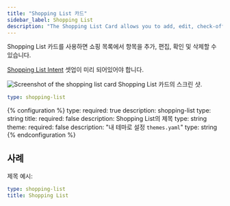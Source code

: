 ```yaml
---
title: "Shopping List 카드"
sidebar_label: Shopping List
description: "The Shopping List Card allows you to add, edit, check-off, and clear items from your shopping list"
---
```


Shopping List 카드를 사용하면 쇼핑 목록에서 항목을 추가, 편집, 확인 및 삭제할 수 있습니다.

[Shopping List Intent](/integrations/shopping_list/) 셋업이 미리 되어있어야 합니다. 

<p class='img'>
<img src='/images/lovelace/lovelace_shopping_list_card.gif' alt='Screenshot of the shopping list card'>
Shopping List 카드의 스크린 샷.
</p>

```yaml
type: shopping-list
```

{% configuration %}
type:
  required: true
  description: shopping-list
  type: string
title:
  required: false
  description: Shopping List의 제목
  type: string
theme:
  required: false
  description: "내 테마로 설정 `themes.yaml`"
  type: string
{% endconfiguration %}

## 사례

제목 예시:

```yaml
type: shopping-list
title: Shopping List
```

